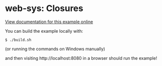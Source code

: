 # web-sys: Closures

[View documentation for this example online][dox]

[dox]: https://rustwasm.github.io/wasm-bindgen/examples/closures.html

You can build the example locally with:

```
$ ./build.sh
```

(or running the commands on Windows manually)

and then visiting http://localhost:8080 in a browser should run the example!
